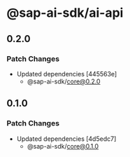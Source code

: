 # @sap-ai-sdk/ai-api

## 0.2.0

### Patch Changes

- Updated dependencies [445563e]
  - @sap-ai-sdk/core@0.2.0

## 0.1.0

### Patch Changes

- Updated dependencies [4d5edc7]
  - @sap-ai-sdk/core@0.1.0

